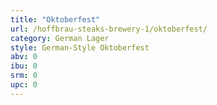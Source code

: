 ```yaml
---
title: "Oktoberfest"
url: /hoffbrau-steaks-brewery-1/oktoberfest/
category: German Lager
style: German-Style Oktoberfest
abv: 0
ibu: 0
srm: 0
upc: 0
---
```


